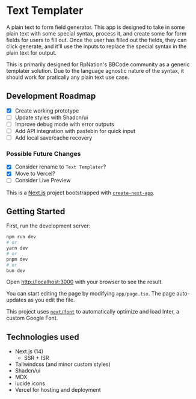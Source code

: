 # Text Templater

A plain text to form field generator. This app is designed to take in some plain text with some special syntax, process it, and create some for form fields for users to fill out. Once the user has filled out the fields, they can click generate, and it'll use the inputs to replace the special syntax in the plain text for output.

This is primarily designed for RpNation's BBCode community as a generic templater solution. Due to the language agnostic nature of the syntax, it should work for pratically any plain text use case.

## Development Roadmap

- [x] Create working prototype
- [ ] Update styles with Shadcn/ui
- [ ] Improve debug mode with error outputs
- [ ] Add API integration with pastebin for quick input
- [ ] Add local save/cache recovery

### Possible Future Changes

- [x] Consider rename to `Text Templater`?
- [x] Move to Vercel?
- [ ] Consider Live Preview

This is a [Next.js](https://nextjs.org/) project bootstrapped with [`create-next-app`](https://github.com/vercel/next.js/tree/canary/packages/create-next-app).

## Getting Started

First, run the development server:

```bash
npm run dev
# or
yarn dev
# or
pnpm dev
# or
bun dev
```

Open [http://localhost:3000](http://localhost:3000) with your browser to see the result.

You can start editing the page by modifying `app/page.tsx`. The page auto-updates as you edit the file.

This project uses [`next/font`](https://nextjs.org/docs/basic-features/font-optimization) to automatically optimize and load Inter, a custom Google Font.

## Technologies used

- Next.js (14)
  - SSR + ISR
- Tailwindcss (and minor custom styles)
- Shadcn/ui
- MDX
- lucide icons
- Vercel for hosting and deployment
